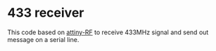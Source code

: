 # 433 receiver

This code based on [attiny-RF](https://github.com/yannickulrich/attiny-RF) to receive 433MHz signal and send out message on a serial line.
